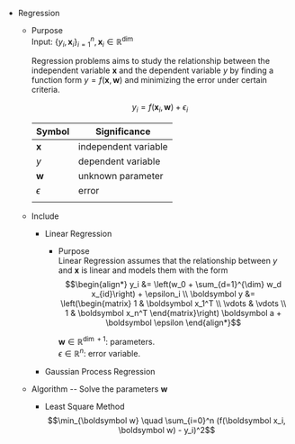 * Regression
  - Purpose  
    Input: $\{y_i, \boldsymbol x_i\}_{i=1}^n, \boldsymbol x_i \in \mathbb R^{\dim}$

    Regression problems aims to study the relationship between the independent variable $\boldsymbol x$ and the dependent variable $y$ by finding a function form $y = f(\boldsymbol x, \boldsymbol w)$ and minimizing the error under certain criteria.  

    $$y_i = f(\boldsymbol x_i, \boldsymbol w) + \epsilon_i$$

    |Symbol|Significance|
    |---|---|
    | $\boldsymbol x$ | independent variable|
    | $y$| dependent variable|
    | $\boldsymbol w$| unknown parameter|
    | $\epsilon$| error|
    |||

  - Include
    * Linear Regression
      - Purpose  
        Linear Regression assumes that the relationship between $y$ and $\boldsymbol x$ is linear and models them with the form
        $$\begin{align*}
            y_i &= \left(w_0 + \sum_{d=1}^{\dim} w_d x_{id}\right) + \epsilon_i  \\
            \boldsymbol y &= \left(\begin{matrix} 1 & \boldsymbol x_1^T \\ \vdots & \vdots \\ 1 & \boldsymbol x_n^T \end{matrix}\right) \boldsymbol a + \boldsymbol \epsilon
        \end{align*}$$ 

        $\boldsymbol w \in \mathbb R^{\dim + 1}$: parameters.  
        $\epsilon \in \mathbb R^{n}$: error variable.

    * Gaussian Process Regression

  - Algorithm -- Solve the parameters $\boldsymbol w$
    * Least Square Method  
      $$\min_{\boldsymbol w} \quad \sum_{i=0}^n (f(\boldsymbol x_i, \boldsymbol w) - y_i)^2$$